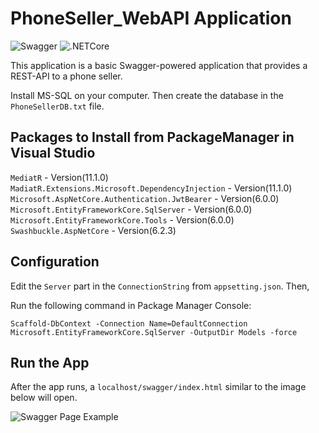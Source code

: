 # PhoneSeller_WebAPI Application

![Swagger](https://miro.medium.com/v2/resize:fit:1400/1*C_u3RtbZnYzRI10IUWbPfg.png)    ![.NETCore](https://assets-global.website-files.com/6097e0eca1e875de53031ff6/61b810d93fd9cbaf68ba2e4b_net%20core%20logo.png)

This application is a basic Swagger-powered application that provides a REST-API to a phone seller.

Install MS-SQL on your computer. Then create the database in the `PhoneSellerDB.txt` file.

## Packages to Install from PackageManager in Visual Studio 

`MediatR` - Version(11.1.0)
`MadiatR.Extensions.Microsoft.DependencyInjection` - Version(11.1.0)
`Microsoft.AspNetCore.Authentication.JwtBearer` - Version(6.0.0)
`Microsoft.EntityFrameworkCore.SqlServer` - Version(6.0.0)
`Microsoft.EntityFrameworkCore.Tools` - Version(6.0.0)
`Swashbuckle.AspNetCore` - Version(6.2.3)

## Configuration

Edit the `Server` part in the `ConnectionString` from `appsetting.json`. Then,

Run the following command in Package Manager Console:
```console
Scaffold-DbContext -Connection Name=DefaultConnection Microsoft.EntityFrameworkCore.SqlServer -OutputDir Models -force
```

## Run the App

After the app runs, a `localhost/swagger/index.html` similar to the image below will open.

![Swagger Page Example](https://static1.smartbear.co/swagger/media/images/tools/opensource/swagger_ui.png)
